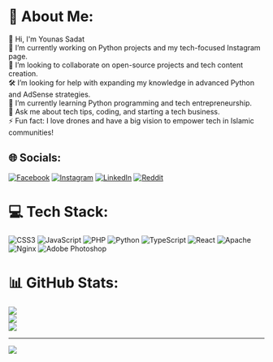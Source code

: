 # 💫 About Me:
🌟 Hi, I'm Younas Sadat<br>🔭 I’m currently working on Python projects and my tech-focused Instagram page.<br>🤝 I’m looking to collaborate on open-source projects and tech content creation.<br>🛠️ I’m looking for help with expanding my knowledge in advanced Python and AdSense strategies.<br>🌱 I’m currently learning Python programming and tech entrepreneurship.<br>💬 Ask me about tech tips, coding, and starting a tech business.<br>⚡ Fun fact: I love drones and have a big vision to empower tech in Islamic communities!


## 🌐 Socials:
[![Facebook](https://img.shields.io/badge/Facebook-%231877F2.svg?logo=Facebook&logoColor=white)](https://facebook.com/unis.sadat.75) [![Instagram](https://img.shields.io/badge/Instagram-%23E4405F.svg?logo=Instagram&logoColor=white)](https://instagram.com/SAYEDYOUNASSADAT) [![LinkedIn](https://img.shields.io/badge/LinkedIn-%230077B5.svg?logo=linkedin&logoColor=white)](https://linkedin.com/in/sayed-younas-sadat) [![Reddit](https://img.shields.io/badge/Reddit-%23FF4500.svg?logo=Reddit&logoColor=white)](https://reddit.com/user/sayedyounassadat) 

# 💻 Tech Stack:
![CSS3](https://img.shields.io/badge/css3-%231572B6.svg?style=flat&logo=css3&logoColor=white) ![JavaScript](https://img.shields.io/badge/javascript-%23323330.svg?style=flat&logo=javascript&logoColor=%23F7DF1E) ![PHP](https://img.shields.io/badge/php-%23777BB4.svg?style=flat&logo=php&logoColor=white) ![Python](https://img.shields.io/badge/python-3670A0?style=flat&logo=python&logoColor=ffdd54) ![TypeScript](https://img.shields.io/badge/typescript-%23007ACC.svg?style=flat&logo=typescript&logoColor=white) ![React](https://img.shields.io/badge/react-%2320232a.svg?style=flat&logo=react&logoColor=%2361DAFB) ![Apache](https://img.shields.io/badge/apache-%23D42029.svg?style=flat&logo=apache&logoColor=white) ![Nginx](https://img.shields.io/badge/nginx-%23009639.svg?style=flat&logo=nginx&logoColor=white) ![Adobe Photoshop](https://img.shields.io/badge/adobe%20photoshop-%2331A8FF.svg?style=flat&logo=adobe%20photoshop&logoColor=white)
# 📊 GitHub Stats:
![](https://github-readme-stats.vercel.app/api?username=sayedyounassadat&theme=dark&hide_border=false&include_all_commits=true&count_private=true)<br/>
![](https://github-readme-streak-stats.herokuapp.com/?user=sayedyounassadat&theme=dark&hide_border=false)<br/>
![](https://github-readme-stats.vercel.app/api/top-langs/?username=sayedyounassadat&theme=dark&hide_border=false&include_all_commits=true&count_private=true&layout=compact)

---
[![](https://visitcount.itsvg.in/api?id=sayedyounassadat&icon=0&color=0)](https://visitcount.itsvg.in)

<!-- Proudly created with GPRM ( https://gprm.itsvg.in ) -->
